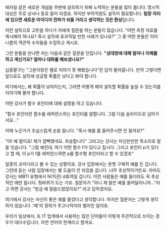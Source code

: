 애자일 같은 새로운 개념을 주변에 설득하기 위해 노력하는 분들을 많이 봅니다. 명시적 대상은 주로 상사나 동료 들이 되겠죠. 하지만 부하직원도 설득이 필요합니다. **팀장 자리에 있으면 새로운 아이디어 전파가 쉬울 거라고 생각하는 것은 환상**입니다.

이런 설득으로 고민을 하다가 저에게 질문을 하는 분들이 많습니다. "어떤 측정 자료를 제시해야 하나요? 혹시 설득에 효과적일 만한 사례가 있나요?" 그 중 어떤 분들은 이미 나름의 객관적 수치들을 수집하고 계시죠.

그런 분들을 만나면 저는 다음과 같은 질문을 던집니다. **"상대방에 대해 얼마나 이해를 하고 계신가요? 얼마나 대화를 해보셨나요?"**

십중팔구는 "그분이랑은 별로 이야기 못 해봤습니다"란 답이 돌아옵니다. 만약 그렇다면 앞으로도 설득에 성공할 확률은 낮다고 봐야 합니다.

여기에서는, 왜 확률이 낮아지는지, 그러면 어떻게 해야 설득할 확률을 높일 수 있는지를 이야기해 볼까 합니다.

어떤 강사가 함수 포인터에 대해 설명을 하고 있습니다.

"함수 포인터란 함수를 레퍼런스하는 포인터를 말합니다. 그럼 다음 슬라이드로 넘어가서요..."

이때 누군가가 조심스럽게 손을 듭니다. "혹시 예를 좀 들어주시면 안 될까요?"

"아! 예 말이죠! 제가 깜빡했네요. 죄송합니다" 그러고는 강사는 자신만만한 목소리로 말을 잇습니다. "그럼 예컨대, 여기 어떤 함수 f가 있다고 칩시다. 그리고 포인터 p가 있다고 할 때, 이 p가 f를 레퍼런스하면 p를 함수형 포인터라고 할 수 있겠죠"

일종의 코미디라고 볼 수 있는 상황이죠. 강사 입장에서는 분명 구체적 예를 든 겁니다. 그런데 듣는 사람 입장에서는 별 도움이 안 되었을 겁니다 .너무 추상적이거든요. 아마도 강사는 MBTI 유형에서 N(직관) d휴여일 겁니다. 이런 사람들은 예를 들더라도 꼭 추상적인 에만 듭니다. 헛바퀴가 도는 거죠. 질문자가 "아니 제 말은 예를 들어달라니까..."라고 하면 강사는 "방금 예 말씀드렸잖아요?" 라고 답하겠지요.

여기에서 강사는 자신이 좋은 예를 들었다고 생각합니다. 하지만 질문자는 그렇게 생각하지 않습니다 .'예'의 정의가 주고나적이라 벌어진 일이죠.

우리가 일상에서, 또 IT 업계에서 사용하는 많은 단어들이 이렇게 주관적으로 쓰이는 경우가 대다수입니다. 자연 언어의 한계라고 할까요.